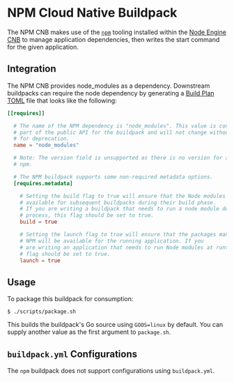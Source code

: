 # NPM Cloud Native Buildpack

The NPM CNB makes use of the [`npm`](https://www.npmjs.com/) tooling installed
within the [Node Engine CNB](https://github.com/paketo-buildpacks/node-engine)
to manage application dependencies, then writes the start command for the given
application.

## Integration

The NPM CNB provides node_modules as a dependency. Downstream buildpacks can
require the node dependency by generating a [Build Plan
TOML](https://github.com/buildpacks/spec/blob/master/buildpack.md#build-plan-toml)
file that looks like the following:

```toml
[[requires]]

  # The name of the NPM dependency is "node_modules". This value is considered
  # part of the public API for the buildpack and will not change without a plan
  # for deprecation.
  name = "node_modules"

  # Note: The version field is unsupported as there is no version for a set of
  # npm.

  # The NPM buildpack supports some non-required metadata options.
  [requires.metadata]

    # Setting the build flag to true will ensure that the Node modules are
    # available for subsequent buildpacks during their build phase.
    # If you are writing a buildpack that needs to run a node module during its build
    # process, this flag should be set to true.
    build = true

    # Setting the launch flag to true will ensure that the packages managed by
    # NPM will be available for the running application. If you
    # are writing an application that needs to run Node modules at runtime, this
    # flag should be set to true.
    launch = true
```

## Usage

To package this buildpack for consumption:

```
$ ./scripts/package.sh
```

This builds the buildpack's Go source using `GOOS=linux` by default. You can supply another value as the first argument to `package.sh`.

## `buildpack.yml` Configurations

The `npm` buildpack does not support configurations using `buildpack.yml`.
